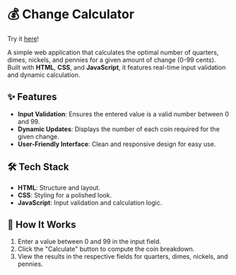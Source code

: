 # 💰 Change Calculator

Try it [here](https://syedm83.github.io/change/)!

A simple web application that calculates the optimal number of quarters, dimes, nickels, and pennies for a given amount of change (0-99 cents). Built with **HTML**, **CSS**, and **JavaScript**, it features real-time input validation and dynamic calculation.



## ✨ Features
- **Input Validation**: Ensures the entered value is a valid number between 0 and 99.
- **Dynamic Updates**: Displays the number of each coin required for the given change.
- **User-Friendly Interface**: Clean and responsive design for easy use.

## 🛠️ Tech Stack
- **HTML**: Structure and layout.
- **CSS**: Styling for a polished look.
- **JavaScript**: Input validation and calculation logic.

## 🚀 How It Works
1. Enter a value between 0 and 99 in the input field.
2. Click the "Calculate" button to compute the coin breakdown.
3. View the results in the respective fields for quarters, dimes, nickels, and pennies.
